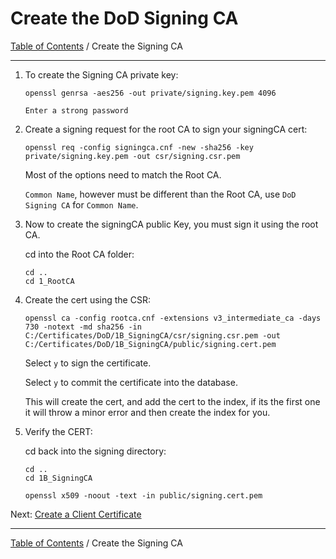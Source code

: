# Create the DoD Signing CA

[Table of Contents](../../README.md) / Create the Signing CA

------------------------------------------------------------

1. To create the Signing CA private key:

       openssl genrsa -aes256 -out private/signing.key.pem 4096

       Enter a strong password

2. Create a signing request for the root CA to sign your signingCA cert:

       openssl req -config signingca.cnf -new -sha256 -key private/signing.key.pem -out csr/signing.csr.pem

   Most of the options need to match the Root CA.

   `Common Name`, however must be different than the Root CA, use `DoD Signing CA` for `Common Name`.

3. Now to create the signingCA public Key, you must sign it using the root CA.

   cd into the Root CA folder:

       cd ..
       cd 1_RootCA

4. Create the cert using the CSR:

       openssl ca -config rootca.cnf -extensions v3_intermediate_ca -days 730 -notext -md sha256 -in C:/Certificates/DoD/1B_SigningCA/csr/signing.csr.pem -out C:/Certificates/DoD/1B_SigningCA/public/signing.cert.pem

   Select `y` to sign the certificate.

   Select `y` to commit the certificate into the database.

   This will create the cert, and add the cert to the index, if its the first one it will throw a minor error and then create the index for you.

5. Verify the CERT:

   cd back into the signing directory:

       cd ..
       cd 1B_SigningCA

       openssl x509 -noout -text -in public/signing.cert.pem

Next: [Create a Client Certificate](README_CreateClientCert.md)

------------------------------------------------------------

[Table of Contents](../../README.md) / Create the Signing CA